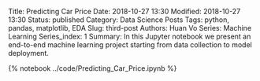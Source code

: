 Title: Predicting Car Price
Date: 2018-10-27 13:30
Modified: 2018-10-27 13:30
Status: published
Category: Data Science Posts
Tags: python, pandas, matplotlib, EDA
Slug: third-post
Authors: Huan Vo
Series: Machine Learning
Series_index: 1
Summary: In this Jupyter notebook we present an end-to-end machine learning project starting from data collection to model deployment. 

{% notebook ../code/Predicting_Car_Price.ipynb %}